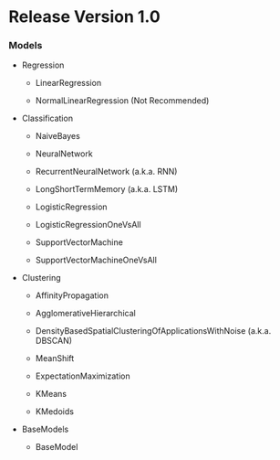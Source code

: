 # Release Version 1.0

### Models

- Regression
  
  - LinearRegression
    
  - NormalLinearRegression (Not Recommended)
    
- Classification
  
  - NaiveBayes
    
  - NeuralNetwork
    
  - RecurrentNeuralNetwork (a.k.a. RNN)
    
  - LongShortTermMemory (a.k.a. LSTM)
    
  - LogisticRegression
    
  - LogisticRegressionOneVsAll
    
  - SupportVectorMachine
    
  - SupportVectorMachineOneVsAll
    
- Clustering
  
  - AffinityPropagation
    
  - AgglomerativeHierarchical
    
  - DensityBasedSpatialClusteringOfApplicationsWithNoise (a.k.a. DBSCAN)
    
  - MeanShift
    
  - ExpectationMaximization
    
  - KMeans
    
  - KMedoids
    
- BaseModels
  
  - BaseModel
